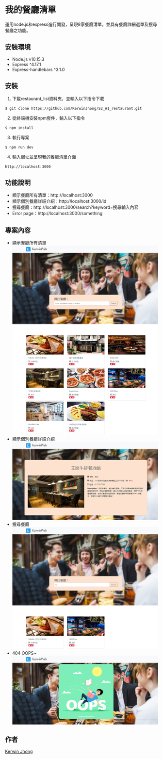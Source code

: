# 我的餐廳清單
運用node.js和express進行開發，呈現8家餐廳清單，並具有餐廳詳細選單及搜尋餐廳之功能。

## 安裝環境

+ Node.js v10.15.3
+ Express ^4.17.1
+ Express-handlebars ^3.1.0

## 安裝
1. 下載restaurant_list資料夾，並輸入以下指令下載
```
$ git clone https://github.com/KerwinJhong/S2_A1_restaurant.git
```
2. 從終端機安裝npm套件，輸入以下指令
```
$ npm install
```
3. 執行專案
```
$ npm run dev
```
4. 輸入網址並呈現我的餐廳清單介面
```
http://localhost:3000
```

## 功能說明
+ 顯示餐廳所有清單：http://localhost:3000
+ 顯示個別餐廳詳細介紹：http://localhost:3000/id
+ 搜尋餐廳：http://localhost:3000/search?keyword=搜尋輸入內容
+ Error page：http://localhost:3000/something

## 專案內容
+ 顯示餐廳所有清單
![image](https://github.com/KerwinJhong/S2_A1_restaurant/blob/master/restaurant_list.png)
+ 顯示個別餐廳詳細介紹
![image](https://github.com/KerwinJhong/S2_A1_restaurant/blob/master/restaurant_index.png)
+ 搜尋餐廳
![image](https://github.com/KerwinJhong/S2_A1_restaurant/blob/master/restaurant_research.png)
+ 404 OOPS~
![image](https://github.com/KerwinJhong/S2_A1_restaurant/blob/master/restaurant_404.png)



## 作者
[Kerwin Jhong](https://github.com/KerwinJhong)


